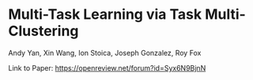 # Multi-Task Learning via Task Multi-Clustering
Andy Yan, Xin Wang, Ion Stoica, Joseph Gonzalez, Roy Fox

Link to Paper: https://openreview.net/forum?id=Syx6N9BjnN
